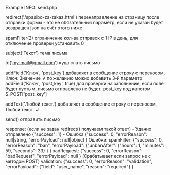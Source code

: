 Example INFO: send.php

redirect('/spasibo-za-zakaz.html') перенаправление на страницу после отправки формы - это не обязательный параметр, если не указан будет возвращен json на счёт этого ниже

spamFilter(2) ограничение кол-ва отправок с 1 IP в день, для отключение проверки установить 0

subject('Текст') тема письма

to('my-mail@gmail.com') куда слать письмо

addField('Ключ', 'post_key') добавляет в сообщение строку с переносом, Ключ: Значение ↲ 
по желанию можно добавить 3-й параметр addField('Ключ', 'post_key', true) для проверки на заполнение, 
если поле будет пустым, письмо отправлено не будет. post_key под капотом $_POST['post_key']

addText('Любой текст.') добавляет в сообщение строку с переносом, Любой текст. ↲

send() отправить письмо



response: (если не задан redirect() получаем такой ответ)
	- Удачно отправлено {"success": 1}
	- Ошибка {"success": 0, "errorReason": null|string, "errorPayload": null|object }
	Ошибки:
		spamFilter:
			{"success": 0, "errorReason": "ban", "errorPayload": {"unbanAfter": {"hours": 1, "minutes": 59, "seconds": 33} } }
		badRequest:
			{"success": 0, "errorReason": "badRequest", "errorPayload": null } (Срабатывает если запрос не с методом POST) 
		validation:
			{"success": 0, "errorReason": "validation", "errorPayload": {"field": "user_name", "reason": "required"} }
